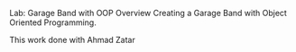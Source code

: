 Lab: Garage Band with OOP
Overview
Creating a Garage Band with Object Oriented Programming.

This work done with Ahmad Zatar
